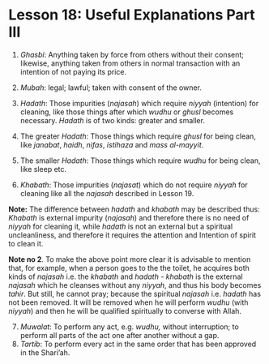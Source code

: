 Lesson 18: Useful Explanations Part III
=======================================

1. *Ghasbi*: Anything taken by force from others without their consent;
likewise, anything taken from others in normal transaction with an
intention of not paying its price.

2. *Mubah*: legal; lawful; taken with consent of the owner.

3. *Hadath*: Those impurities (*najasah*) which require *niyyah*
(intention) for cleaning, like those things after which *wudhu* or
*ghusl* becomes necessary. *Hadath* is of two kinds: greater and
smaller.

4. The greater *Hadath*: Those things which require *ghusl* for being
clean, like *janabat*, *haidh*, *nifas*, *istihaza* and *mass
al-mayyit*.

5. The smaller *Hadath*: Those things which require *wudhu* for being
clean, like sleep etc.

6. *Khabath*: Those impurities (*najasat*) which do not require *niyyah*
for cleaning like all the *najasah* described in Lesson 19.

**Note:** The difference between *hadath* and *khabath* may be described
thus: *Khabath* is external impurity (*najasah*) and therefore there is
no need of *niyyah* for cleaning it, while *hadath* is not an external
but a spiritual uncleanliness, and therefore it requires the attention
and Intention of spirit to clean it.

**Note no 2**. To make the above point more clear it is advisable to
mention that, for example, when a person goes to the the toilet, he
acquires both kinds of *najasah* i.e. the *khabath* and *hadath -
khabath* is the external *najasah* which he cleanses without any
*niyyah*, and thus his body becomes *tahir*. But still, he cannot pray;
because the spiritual *najasah* i.e. *hadath* has not been removed. It
will be removed when he will perform *wudhu* (with *niyyah*) and then he
will be qualified spiritually to converse with Allah.

7. *Muwalat*: To perform any act, e.g. *wudhu,* without interruption; to
perform all parts of the act one after another without a gap.  
 8. *Tartib*: To perform every act in the same order that has been
approved in the Shari’ah.


